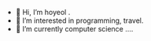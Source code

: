 - 👋 Hi, I’m hoyeol .
- 👀 I’m interested in programming, travel.
- 🌱 I’m currently computer science ....


<!---
hoyeol040820/hoyeol040820 is a ✨ special ✨ repository because its `README.md` (this file) appears on your GitHub profile.
You can click the Preview link to take a look at your changes.
--->
